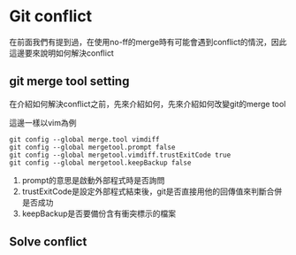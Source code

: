 # Git conflict
在前面我們有提到過，在使用no-ff的merge時有可能會遇到conflict的情況，因此這邊要來說明如何解決conflict

## git merge tool setting
在介紹如何解決conflict之前，先來介紹如何，先來介紹如何改變git的merge tool

這邊一樣以vim為例
```
git config --global merge.tool vimdiff
git config --global mergetool.prompt false
git config --global mergetool.vimdiff.trustExitCode true
git config --global mergetool.keepBackup false
```
1. prompt的意思是啟動外部程式時是否詢問 
2. trustExitCode是設定外部程式結束後，git是否直接用他的回傳值來判斷合併是否成功
3. keepBackup是否要備份含有衝突標示的檔案

## Solve conflict
